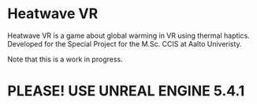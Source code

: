 # Heatwave VR
Heatwave VR is a game about global warming in VR using thermal haptics. Developed for the Special Project for the M.Sc. CCIS at Aalto Univeristy.

Note that this is a work in progress.

# PLEASE! USE UNREAL ENGINE 5.4.1


